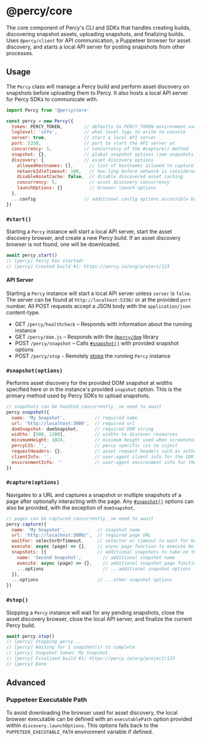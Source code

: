 # @percy/core

The core component of Percy's CLI and SDKs that handles creating builds, discovering snapshot
assets, uploading snapshots, and finalizing builds. Uses `@percy/client` for API communication, a
Puppeteer browser for asset discovery, and starts a local API server for posting snapshots from
other processes.

## Usage

The `Percy` class will manage a Percy build and perform asset discovery on snapshots before
uploading them to Percy. It also hosts a local API server for Percy SDKs to communicate with.

``` js
import Percy from '@percy/core'

const percy = new Percy({
  token: PERCY_TOKEN,        // defaults to PERCY_TOKEN environment variable
  loglevel: 'info',          // what level logs to write to console
  server: true,              // start a local API server
  port: 5338,                // port to start the API server at
  concurrency: 5,            // concurrency of the #capture() method
  snapshot: {},              // global snapshot options (see snapshots section)
  discovery: {               // asset discovery options
    allowedHostnames: [],      // list of hostnames allowed to capture from
    networkIdleTimeout: 100,   // how long before network is considered idle
    disableAssetCache: false,  // disable discovered asset caching
    concurrency: 5,            // asset discovery concurrency
    launchOptions: {}          // browser launch options
  },
  ...config                  // additional config options accessible by SDKs
})
```

### `#start()`

Starting a `Percy` instance will start a local API server, start the asset discovery browser, and
create a new Percy build. If an asset discovery browser is not found, one will be downloaded.

``` js
await percy.start()
// [percy] Percy has started!
// [percy] Created build #1: https://percy.io/org/project/123
```

#### API Server

Starting a `Percy` instance will start a local API server unless `server` is `false`. The server can
be found at `http://localhost:5338/` or at the provided `port` number. All POST requests accept a
JSON body with the `application/json` content-type.

- GET `/percy/healthcheck` – Responds with information about the running instance
- GET `/percy/dom.js` – Responds with the [`@percy/dom`](./packages/dom) library
- POST `/percy/snapshot` – Calls [`#snapshot()`](#snapshotoptions) with provided snapshot options
- POST `/percy/stop` - Remotely [stops](#stop) the running `Percy` instance

### `#snapshot(options)`

Performs asset discovery for the provided DOM snapshot at widths specified here or in the instance's
provided `snapshot` option. This is the primary method used by Percy SDKs to upload snapshots.

``` js
// snapshots can be handled concurrently, no need to await
percy.snapshot({
  name: 'My Snapshot',           // required name
  url: 'http://localhost:3000',  // required url
  domSnapshot: domSnapshot,      // required DOM string
  widths: [500, 1280],           // widths to discover resources
  minimumHeight: 1024,           // minimum height used when screenshotting
  percyCSS: '',                  // percy specific css to inject
  requestHeaders: {},            // asset request headers such as authorization
  clientInfo: '',                // user-agent client info for the SDK
  environmentInfo: ''            // user-agent environment info for the SDK
})
```

### `#capture(options)`

Navigates to a URL and captures a snapshot or multiple snapshots of a page after optionally
interacting with the page. Any [`#snapshot()`](#snapshotoptions) options can also be provided, with
the exception of `domSnapshot`.

``` js
// pages can be captured concurrently, no need to await
percy.capture({
  name: 'My Snapshot',            // snapshot name
  url: 'http://localhost:3000/',  // required page URL
  waitFor: selectorOrTimeout,     // selector or timeout to wait for before snapshotting
  execute: async (page) => {},    // async page function to execute before snapshotting
  snapshots: [{                   // additional snapshots to take on this page
    name: 'Second Snapshot',        // additional snapshot name
    execute: async (page) => {},    // additional snapshot page function
    ...options                      // ...additional snapshot options
  }],
  ...options                      // ...other snapshot options
})
```

### `#stop()`

Stopping a `Percy` instance will wait for any pending snapshots, close the asset discovery browser,
close the local API server, and finalize the current Percy build.

``` js
await percy.stop()
// [percy] Stopping percy...
// [percy] Waiting for 1 snapshot(s) to complete
// [percy] Snapshot taken: My Snapshot
// [percy] Finalized build #1: https://percy.io/org/project/123
// [percy] Done
```

## Advanced

### Puppeteer Executable Path

To avoid downloading the browser used for asset discovery, the local browser executable can be
defined with an `executablePath` option provided within `discovery.launchOptions`. This options
falls back to the `PUPPETEER_EXECUTABLE_PATH` environment variable if defined.

